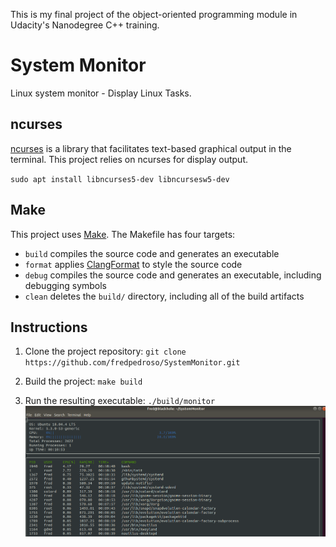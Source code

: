 This is my final project of the object-oriented programming module in Udacity's Nanodegree C++ training.

# System Monitor
Linux system monitor - Display Linux Tasks. 

## ncurses
[ncurses](https://www.gnu.org/software/ncurses/) is a library that facilitates text-based graphical output in the terminal. This project relies on ncurses for display output.

``sudo apt install libncurses5-dev libncursesw5-dev``

## Make
This project uses [Make](https://www.gnu.org/software/make/). The Makefile has four targets:
* `build` compiles the source code and generates an executable
* `format` applies [ClangFormat](https://clang.llvm.org/docs/ClangFormat.html) to style the source code
* `debug` compiles the source code and generates an executable, including debugging symbols
* `clean` deletes the `build/` directory, including all of the build artifacts

## Instructions

1. Clone the project repository: `git clone https://github.com/fredpedroso/SystemMonitor.git`

2. Build the project: `make build`

3. Run the resulting executable: `./build/monitor`
![Starting System Monitor](images/system-monitor-screenshot.png)
